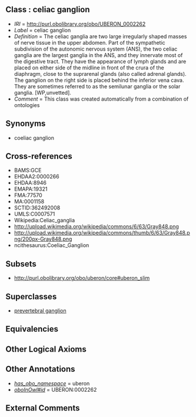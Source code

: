 
## Class : celiac ganglion

 * *IRI* = http://purl.obolibrary.org/obo/UBERON_0002262
 * *Label* = celiac ganglion
 * *Definition* = The celiac ganglia are two large irregularly shaped masses of nerve tissue in the upper abdomen. Part of the sympathetic subdivision of the autonomic nervous system (ANS), the two celiac ganglia are the largest ganglia in the ANS, and they innervate most of the digestive tract. They have the appearance of lymph glands and are placed on either side of the midline in front of the crura of the diaphragm, close to the suprarenal glands (also called adrenal glands). The ganglion on the right side is placed behind the inferior vena cava. They are sometimes referred to as the semilunar ganglia or the solar ganglia. [WP,unvetted].
 * *Comment* = This class was created automatically from a combination of ontologies

## Synonyms

 * coeliac ganglion

## Cross-references

 * BAMS:GCE
 * EHDAA2:0000266
 * EHDAA:8946
 * EMAPA:19321
 * FMA:77570
 * MA:0001158
 * SCTID:362492008
 * UMLS:C0007571
 * Wikipedia:Celiac_ganglia
 * http://upload.wikimedia.org/wikipedia/commons/6/63/Gray848.png
 * http://upload.wikimedia.org/wikipedia/commons/thumb/6/63/Gray848.png/200px-Gray848.png
 * ncithesaurus:Coeliac_Ganglion

## Subsets

 * http://purl.obolibrary.org/obo/uberon/core#uberon_slim

## Superclasses

 * [prevertebral ganglion](../../UBERON/64/UBERON_0003964.md)

## Equivalencies


## Other Logical Axioms


## Other Annotations

 * *[has_obo_namespace](../../ce/oboInOwl#hasOBONamespace.md)* = uberon
 * *[oboInOwl#id](../../id/oboInOwl#id.md)* = UBERON:0002262

## External Comments

